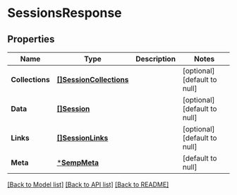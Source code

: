 # SessionsResponse

## Properties
Name | Type | Description | Notes
------------ | ------------- | ------------- | -------------
**Collections** | [**[]SessionCollections**](SessionCollections.md) |  | [optional] [default to null]
**Data** | [**[]Session**](Session.md) |  | [optional] [default to null]
**Links** | [**[]SessionLinks**](SessionLinks.md) |  | [optional] [default to null]
**Meta** | [***SempMeta**](SempMeta.md) |  | [default to null]

[[Back to Model list]](../README.md#documentation-for-models) [[Back to API list]](../README.md#documentation-for-api-endpoints) [[Back to README]](../README.md)

